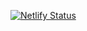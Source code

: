 [![Netlify Status](https://api.netlify.com/api/v1/badges/a1dac4cd-04ea-42c3-b796-e2c1587fc70a/deploy-status)](https://app.netlify.com/sites/noelindemuth/deploys)
